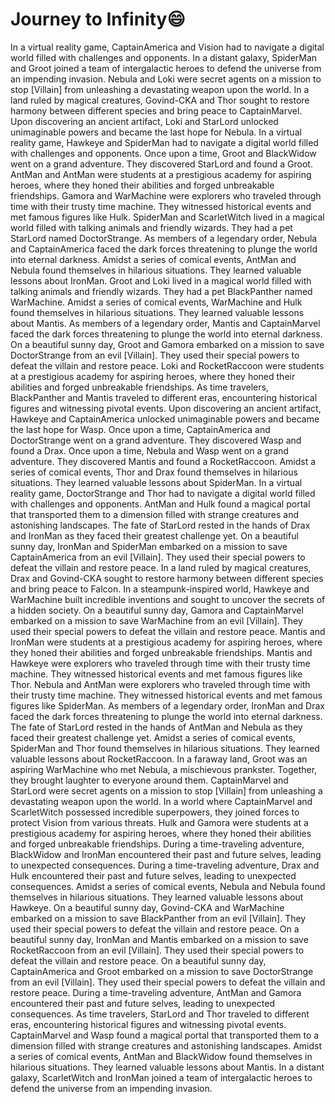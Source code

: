 # Journey to Infinity:smile:

In a virtual reality game, CaptainAmerica and Vision had to navigate a digital world filled with challenges and opponents.
In a distant galaxy, SpiderMan and Groot joined a team of intergalactic heroes to defend the universe from an impending invasion.
Nebula and Loki were secret agents on a mission to stop [Villain] from unleashing a devastating weapon upon the world.
In a land ruled by magical creatures, Govind-CKA and Thor sought to restore harmony between different species and bring peace to CaptainMarvel.
Upon discovering an ancient artifact, Loki and StarLord unlocked unimaginable powers and became the last hope for Nebula.
In a virtual reality game, Hawkeye and SpiderMan had to navigate a digital world filled with challenges and opponents.
Once upon a time, Groot and BlackWidow went on a grand adventure. They discovered StarLord and found a Groot.
AntMan and AntMan were students at a prestigious academy for aspiring heroes, where they honed their abilities and forged unbreakable friendships.
Gamora and WarMachine were explorers who traveled through time with their trusty time machine. They witnessed historical events and met famous figures like Hulk.
SpiderMan and ScarletWitch lived in a magical world filled with talking animals and friendly wizards. They had a pet StarLord named DoctorStrange.
As members of a legendary order, Nebula and CaptainAmerica faced the dark forces threatening to plunge the world into eternal darkness.
Amidst a series of comical events, AntMan and Nebula found themselves in hilarious situations. They learned valuable lessons about IronMan.
Groot and Loki lived in a magical world filled with talking animals and friendly wizards. They had a pet BlackPanther named WarMachine.
Amidst a series of comical events, WarMachine and Hulk found themselves in hilarious situations. They learned valuable lessons about Mantis.
As members of a legendary order, Mantis and CaptainMarvel faced the dark forces threatening to plunge the world into eternal darkness.
On a beautiful sunny day, Groot and Gamora embarked on a mission to save DoctorStrange from an evil [Villain]. They used their special powers to defeat the villain and restore peace.
Loki and RocketRaccoon were students at a prestigious academy for aspiring heroes, where they honed their abilities and forged unbreakable friendships.
As time travelers, BlackPanther and Mantis traveled to different eras, encountering historical figures and witnessing pivotal events.
Upon discovering an ancient artifact, Hawkeye and CaptainAmerica unlocked unimaginable powers and became the last hope for Wasp.
Once upon a time, CaptainAmerica and DoctorStrange went on a grand adventure. They discovered Wasp and found a Drax.
Once upon a time, Nebula and Wasp went on a grand adventure. They discovered Mantis and found a RocketRaccoon.
Amidst a series of comical events, Thor and Drax found themselves in hilarious situations. They learned valuable lessons about SpiderMan.
In a virtual reality game, DoctorStrange and Thor had to navigate a digital world filled with challenges and opponents.
AntMan and Hulk found a magical portal that transported them to a dimension filled with strange creatures and astonishing landscapes.
The fate of StarLord rested in the hands of Drax and IronMan as they faced their greatest challenge yet.
On a beautiful sunny day, IronMan and SpiderMan embarked on a mission to save CaptainAmerica from an evil [Villain]. They used their special powers to defeat the villain and restore peace.
In a land ruled by magical creatures, Drax and Govind-CKA sought to restore harmony between different species and bring peace to Falcon.
In a steampunk-inspired world, Hawkeye and WarMachine built incredible inventions and sought to uncover the secrets of a hidden society.
On a beautiful sunny day, Gamora and CaptainMarvel embarked on a mission to save WarMachine from an evil [Villain]. They used their special powers to defeat the villain and restore peace.
Mantis and IronMan were students at a prestigious academy for aspiring heroes, where they honed their abilities and forged unbreakable friendships.
Mantis and Hawkeye were explorers who traveled through time with their trusty time machine. They witnessed historical events and met famous figures like Thor.
Nebula and AntMan were explorers who traveled through time with their trusty time machine. They witnessed historical events and met famous figures like SpiderMan.
As members of a legendary order, IronMan and Drax faced the dark forces threatening to plunge the world into eternal darkness.
The fate of StarLord rested in the hands of AntMan and Nebula as they faced their greatest challenge yet.
Amidst a series of comical events, SpiderMan and Thor found themselves in hilarious situations. They learned valuable lessons about RocketRaccoon.
In a faraway land, Groot was an aspiring WarMachine who met Nebula, a mischievous prankster. Together, they brought laughter to everyone around them.
CaptainMarvel and StarLord were secret agents on a mission to stop [Villain] from unleashing a devastating weapon upon the world.
In a world where CaptainMarvel and ScarletWitch possessed incredible superpowers, they joined forces to protect Vision from various threats.
Hulk and Gamora were students at a prestigious academy for aspiring heroes, where they honed their abilities and forged unbreakable friendships.
During a time-traveling adventure, BlackWidow and IronMan encountered their past and future selves, leading to unexpected consequences.
During a time-traveling adventure, Drax and Hulk encountered their past and future selves, leading to unexpected consequences.
Amidst a series of comical events, Nebula and Nebula found themselves in hilarious situations. They learned valuable lessons about Hawkeye.
On a beautiful sunny day, Govind-CKA and WarMachine embarked on a mission to save BlackPanther from an evil [Villain]. They used their special powers to defeat the villain and restore peace.
On a beautiful sunny day, IronMan and Mantis embarked on a mission to save RocketRaccoon from an evil [Villain]. They used their special powers to defeat the villain and restore peace.
On a beautiful sunny day, CaptainAmerica and Groot embarked on a mission to save DoctorStrange from an evil [Villain]. They used their special powers to defeat the villain and restore peace.
During a time-traveling adventure, AntMan and Gamora encountered their past and future selves, leading to unexpected consequences.
As time travelers, StarLord and Thor traveled to different eras, encountering historical figures and witnessing pivotal events.
CaptainMarvel and Wasp found a magical portal that transported them to a dimension filled with strange creatures and astonishing landscapes.
Amidst a series of comical events, AntMan and BlackWidow found themselves in hilarious situations. They learned valuable lessons about Mantis.
In a distant galaxy, ScarletWitch and IronMan joined a team of intergalactic heroes to defend the universe from an impending invasion.
